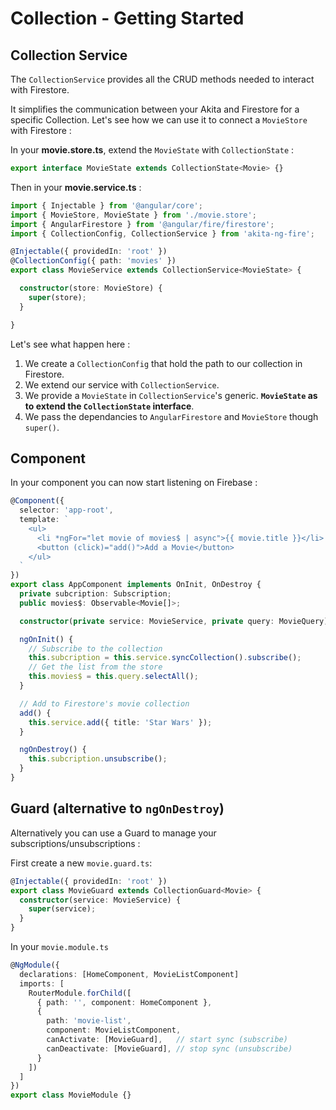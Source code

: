 # Collection - Getting Started

## Collection Service
The `CollectionService` provides all the CRUD methods needed to interact with Firestore.

It simplifies the communication between your Akita and Firestore for a specific Collection.
Let's see how we can use it to connect a `MovieStore` with Firestore : 

In your **movie.store.ts**, extend the `MovieState` with `CollectionState` :
```typescript
export interface MovieState extends CollectionState<Movie> {}
```

Then in your **movie.service.ts** :
```typescript
import { Injectable } from '@angular/core';
import { MovieStore, MovieState } from './movie.store';
import { AngularFirestore } from '@angular/fire/firestore';
import { CollectionConfig, CollectionService } from 'akita-ng-fire';

@Injectable({ providedIn: 'root' })
@CollectionConfig({ path: 'movies' })
export class MovieService extends CollectionService<MovieState> {

  constructor(store: MovieStore) {
    super(store);
  }

}
```

Let's see what happen here :

1. We create a `CollectionConfig` that hold the path to our collection in Firestore.
2. We extend our service with `CollectionService`.
3. We provide a `MovieState` in `CollectionService`'s generic. **`MovieState` as to extend the `CollectionState` interface**.
4. We pass the dependancies to `AngularFirestore` and `MovieStore` though `super()`.


## Component

In your component you can now start listening on Firebase : 
```typescript
@Component({
  selector: 'app-root',
  template: `
    <ul>
      <li *ngFor="let movie of movies$ | async">{{ movie.title }}</li>
      <button (click)="add()">Add a Movie</button>
    </ul>
  `
})
export class AppComponent implements OnInit, OnDestroy {
  private subcription: Subscription;
  public movies$: Observable<Movie[]>;

  constructor(private service: MovieService, private query: MovieQuery) {}

  ngOnInit() {
    // Subscribe to the collection
    this.subcription = this.service.syncCollection().subscribe();
    // Get the list from the store
    this.movies$ = this.query.selectAll();
  }

  // Add to Firestore's movie collection
  add() {
    this.service.add({ title: 'Star Wars' });
  }

  ngOnDestroy() {
    this.subcription.unsubscribe();
  }
}
```

## Guard (alternative to `ngOnDestroy`)

Alternatively you can use a Guard to manage your subscriptions/unsubscriptions : 

First create a new `movie.guard.ts`: 
```typescript
@Injectable({ providedIn: 'root' })
export class MovieGuard extends CollectionGuard<Movie> {
  constructor(service: MovieService) {
    super(service);
  }
}
```

In your `movie.module.ts`
```typescript
@NgModule({
  declarations: [HomeComponent, MovieListComponent]
  imports: [
    RouterModule.forChild([
      { path: '', component: HomeComponent },
      {
        path: 'movie-list',
        component: MovieListComponent,
        canActivate: [MovieGuard],   // start sync (subscribe)
        canDeactivate: [MovieGuard], // stop sync (unsubscribe)
      }
    ])
  ]
})
export class MovieModule {}
```
